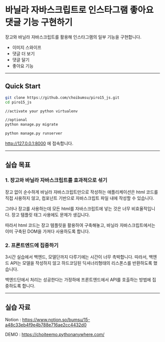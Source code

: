 # 바닐라 자바스크립트로 인스타그램 좋아요 댓글 기능 구현하기

장고와 바닐라 자바스크립트를 활용해 인스타그램의 일부 기능을 구현합니다.

- 이미지 스와이프
- 댓글 더 보기
- 댓글 달기
- 좋아요 기능

---

## Quick Start

```bash
git clone https://github.com/choibumsu/piro15_js.git
cd piro15_js

//activate your python virtualenv

//optional
python manage.py migrate

python manage.py runserver
```

http://127.0.0.1:8000 에 접속합니다.

---

## 실습 목표

### 1. 장고와 바닐라 자바스크립트를 효과적으로 섞기

장고 없이 순수하게 바닐라 자바스크립트만으로 작성하는 애플리케이션은 html 코드를 직접 사용하지 않고, 컴포넌트 기반으로 자바스크립트 파일 내에 작성할 수 있습니다.

그러나 장고를 사용하는데 모든 html를 자바스크립트에 넣는 것은 너무 비효율적입니다. 장고 템플릿 태그 사용에도 문제가 생깁니다.

따라서 html 코드는 장고 템플릿을 활용하여 구축해놓고, 바닐라 자바스크립트에서는 이미 구축된 DOM을 가져다 사용하도록 합니다.

### 2. 프론트엔드에 집중하기

3시간 실습에서 백엔드, 모델단까지 다루기에는 시간이 너무 촉박합니다. 따라서, 백엔드 API는 모델을 작성하지 않고 하드코딩된 딕셔너리형태의 리스폰스를 반환하도록 했습니다.

백엔드단에서 처리는 성공한다는 가정하에 프론트엔드에서 API를 호출하는 방법에 집중하도록 합니다.

---

## 실습 자료

Notion : https://www.notion.so/bumsu/15-a48c33eb4f9e4b788e716ae2cc4432d0

DEMO : https://choiteemo.pythonanywhere.com/
